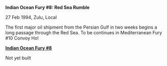 **Indian Ocean Fury \#8: Red Sea Rumble**

27 Feb 1994, Zulu, Local

The first major oil shipment from the Persian Gulf in two weeks begins a
long passage through the Red Sea. To be continues in Mediterranean Fury
\#10 Convoy Ho!

**<u>Indian Ocean Fury \#8</u>**

Not yet built
